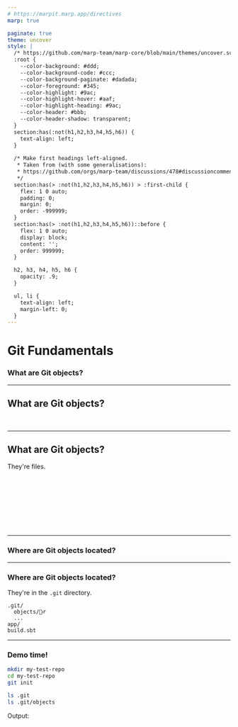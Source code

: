 ```yaml
---
# https://marpit.marp.app/directives
marp: true

paginate: true
theme: uncover
style: |
  /* https://github.com/marp-team/marp-core/blob/main/themes/uncover.scss */
  :root {
    --color-background: #ddd;
    --color-background-code: #ccc;
    --color-background-paginate: #dadada;
    --color-foreground: #345;
    --color-highlight: #9ac;
    --color-highlight-hover: #aaf;
    --color-highlight-heading: #9ac;
    --color-header: #bbb;
    --color-header-shadow: transparent;
  }
  section:has(:not(h1,h2,h3,h4,h5,h6)) {
    text-align: left;
  }
  
  /* Make first headings left-aligned.
   * Taken from (with some generalisations):
   * https://github.com/orgs/marp-team/discussions/478#discussioncomment-7179321
   */
  section:has(> :not(h1,h2,h3,h4,h5,h6)) > :first-child {
    flex: 1 0 auto;
    padding: 0;
    margin: 0;
    order: -999999;
  }
  section:has(> :not(h1,h2,h3,h4,h5,h6))::before {
    flex: 1 0 auto;
    display: block;
    content: '';
    order: 999999;
  }

  h2, h3, h4, h5, h6 {
    opacity: .9;
  }

  ul, li {
    text-align: left;
    margin-left: 0;
  }
---
```

# Git Fundamentals
### What are Git objects?

---
## What are Git objects?

<br/>

---
## What are Git objects?

They're files.

<br/><br/><br/><br/><br/><br/><br/>

---
### Where are Git objects located?

---
### Where are Git objects located?

They're in the `.git` directory.

```
.git/
  objects/💁‍♂️
  ...
app/
build.sbt
```

---
### Demo time!

```bash
mkdir my-test-repo
cd my-test-repo
git init

ls .git
ls .git/objects
```
Output:
```text

```

